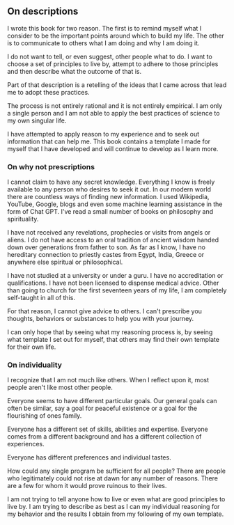 ## On descriptions

I wrote this book for two reason. The first is to remind myself what I consider to be the important points around which to build my life. The other is to communicate to others what I am doing and why I am doing it.

I do not want to tell, or even suggest, other people what to do. I want to choose a set of principles to live by, attempt to adhere to those principles and then describe what the outcome of that is.

Part of that description is a retelling of the ideas that I came across that lead me to adopt these practices.

The process is not entirely rational and it is not entirely empirical. I am only a single person and I am not able to apply the best practices of science to my own singular life.

I have attempted to apply reason to my experience and to seek out information that can help me. This book contains a template I made for myself that I have developed and will continue to develop as I learn more.

### On why not prescriptions

I cannot claim to have any secret knowledge. Everything I know is freely available to any person who desires to seek it out. In our modern world there are countless ways of finding new information. I used Wikipedia, YouTube, Google, blogs and even some machine learning assistance in the form of Chat GPT. I've read a small number of books on philosophy and spirituality.

I have not received any revelations, prophecies or visits from angels or aliens. I do not have access to an oral tradition of ancient wisdom handed down over generations from father to son. As far as I know, I have no hereditary connection to priestly castes from Egypt, India, Greece or anywhere else spiritual or philosophical.

I have not studied at a university or under a guru. I have no accreditation or qualifications. I have not been licensed to dispense medical advice. Other than going to church for the first seventeen years of my life, I am completely self-taught in all of this.

For that reason, I cannot give advice to others. I can't prescribe you thoughts, behaviors or substances to help you with your journey. 

I can only hope that by seeing what my reasoning process is, by seeing what template I set out for myself, that others may find their own template for their own life.

### On individuality

I recognize that I am not much like others. When I reflect upon it, most people aren't like most other people.

Everyone seems to have different particular goals. Our general goals can often be similar, say a goal for peaceful existence or a goal for the flourishing of ones family.

Everyone has a different set of skills, abilities and expertise. Everyone comes from a different background and has a different collection of experiences.

Everyone has different preferences and individual tastes.

How could any single program be sufficient for all people? There are people who legitimately could not rise at dawn for any number of reasons. There are a few for whom it would prove ruinous to their lives.

I am not trying to tell anyone how to live or even what are good principles to live by. I am trying to describe as best as I can my individual reasoning for my behavior and the results I obtain from my following of my own template.

